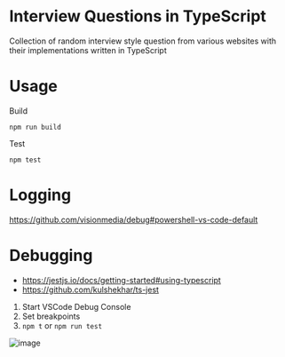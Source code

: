 # Interview Questions in TypeScript

Collection of random interview style question from various websites with their implementations written in TypeScript

# Usage

Build
```
npm run build
```

Test
```
npm test
```

# Logging

https://github.com/visionmedia/debug#powershell-vs-code-default

# Debugging

- https://jestjs.io/docs/getting-started#using-typescript
- https://github.com/kulshekhar/ts-jest

1. Start VSCode Debug Console
1. Set breakpoints
1. `npm t` or `npm run test`

![image](https://user-images.githubusercontent.com/2856501/111924897-e26b2480-8a63-11eb-8931-71d1e6815a24.png)

